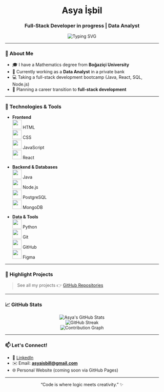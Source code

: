 <h1 align="center">Asya İşbil</h1>
<h3 align="center">Full-Stack Developer in progress | Data Analyst</h3>

<p align="center">
  <img src="https://readme-typing-svg.demolab.com?font=Fira+Code&pause=1000&center=true&vCenter=true&width=435&lines=Full-Stack+Developer+in+progress;Data+Analyst+%7C+SQL+%7C+Python;React+%7C+Java+%7C+PostgreSQL" alt="Typing SVG" />
</p>

---

### 💼 About Me

- 🎓 I have a Mathematics degree from **Boğaziçi University**  
- 🏦 Currently working as a **Data Analyst** in a private bank  
- 💻 Taking a full-stack development bootcamp (Java, React, SQL, Node.js)  
- 🎯 Planning a career transition to **full-stack development**    

---

### 🚀 Technologies & Tools

- **Frontend**  
  <img src="https://cdn.jsdelivr.net/gh/devicons/devicon/icons/html5/html5-original.svg" width="30" /> HTML  
  <img src="https://cdn.jsdelivr.net/gh/devicons/devicon/icons/css3/css3-original.svg" width="30" /> CSS  
  <img src="https://cdn.jsdelivr.net/gh/devicons/devicon/icons/javascript/javascript-original.svg" width="30" /> JavaScript  
  <img src="https://cdn.jsdelivr.net/gh/devicons/devicon/icons/react/react-original.svg" width="30" /> React

- **Backend & Databases**  
  <img src="https://cdn.jsdelivr.net/gh/devicons/devicon/icons/java/java-original.svg" width="30" /> Java  
  <img src="https://cdn.jsdelivr.net/gh/devicons/devicon/icons/nodejs/nodejs-original.svg" width="30" /> Node.js  
  <img src="https://cdn.jsdelivr.net/gh/devicons/devicon/icons/postgresql/postgresql-original.svg" width="30" /> PostgreSQL  
  <img src="https://cdn.jsdelivr.net/gh/devicons/devicon/icons/mongodb/mongodb-original.svg" width="30" /> MongoDB

- **Data & Tools**  
  <img src="https://cdn.jsdelivr.net/gh/devicons/devicon/icons/python/python-original.svg" width="30" /> Python  
  <img src="https://cdn.jsdelivr.net/gh/devicons/devicon/icons/git/git-original.svg" width="30" /> Git  
  <img src="https://cdn.jsdelivr.net/gh/devicons/devicon/icons/github/github-original.svg" width="30" /> GitHub  
  <img src="https://cdn.jsdelivr.net/gh/devicons/devicon/icons/figma/figma-original.svg" width="30" /> Figma

---

### 📌 Highlight Projects

> See all my projects 👉 [GitHub Repositories](https://github.com/asyaisbil?tab=repositories)

---

### 📈 GitHub Stats

<p align="center">
  <img src="https://github-readme-stats.vercel.app/api?username=asyaisbil&show_icons=true&theme=radical&hide=prs" alt="Asya's GitHub Stats" />
  <br />
  <img src="https://github-readme-streak-stats.herokuapp.com/?user=asyaisbil&theme=radical" alt="GitHub Streak" />
  <br />
  <img src="https://github-readme-activity-graph.vercel.app/graph?username=asyaisbil&theme=react-dark" alt="Contribution Graph" />
</p>

---

### 📫 Let's Connect!

- 💼 [LinkedIn](https://www.linkedin.com/in/asya-isbil)
- ✉️ Email: **asyaisbill@gmail.com**
- 🌐 Personal Website (coming soon via GitHub Pages)

---

<p align="center">
  “Code is where logic meets creativity.” ✨
</p>
